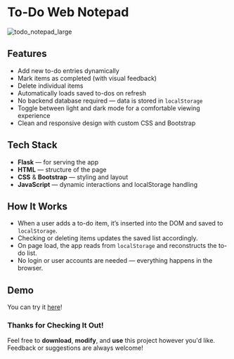# To-Do Web Notepad

![todo_notepad_large](https://github.com/user-attachments/assets/31ac1143-cab8-4947-b7ca-d7be15a7642d)


## Features

-  Add new to-do entries dynamically
-  Mark items as completed (with visual feedback)
-  Delete individual items
-  Automatically loads saved to-dos on refresh
-  No backend database required — data is stored in `localStorage`
-  Toggle between light and dark mode for a comfortable viewing experience
-  Clean and responsive design with custom CSS and Bootstrap


## Tech Stack

- **Flask** — for serving the app
- **HTML** — structure of the page
- **CSS** & **Bootstrap** — styling and layout
- **JavaScript** — dynamic interactions and localStorage handling

## How It Works

- When a user adds a to-do item, it’s inserted into the DOM and saved to `localStorage`.
- Checking or deleting items updates the saved list accordingly.
- On page load, the app reads from `localStorage` and reconstructs the to-do list.
- No login or user accounts are needed — everything happens in the browser.

## Demo
You can try it [here](https://www.timotyravoni.com/todo-notepad-demo)!

### Thanks for Checking It Out!

Feel free to **download**, **modify**, and **use** this project however you'd like.
Feedback or suggestions are always welcome!
